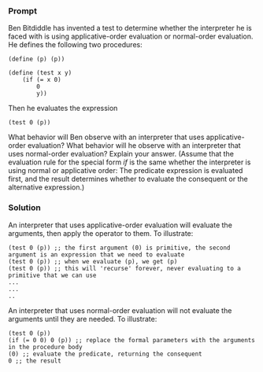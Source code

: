### Prompt

Ben Bitdiddle has invented a test to determine whether the interpreter he is faced with is using applicative-order evaluation or normal-order evaluation. He defines the following two procedures:

```
(define (p) (p))
```

```
(define (test x y)
    (if (= x 0)
        0
        y))
```

Then he evaluates the expression

```
(test 0 (p))
```

What behavior will Ben observe with an interpreter that uses applicative-order evaluation? What behavior will he observe with an interpreter that uses normal-order evaluation? Explain your answer. (Assume that the evaluation rule for the special form _if_ is the same whether the interpreter is using normal or applicative order: The predicate expression is evaluated first, and the result determines whether to evaluate the consequent or the alternative expression.)

### Solution

An interpreter that uses applicative-order evaluation will evaluate the arguments, then apply the operator to them. To illustrate:

```
(test 0 (p)) ;; the first argument (0) is primitive, the second argument is an expression that we need to evaluate
(test 0 (p)) ;; when we evaluate (p), we get (p)
(test 0 (p)) ;; this will 'recurse' forever, never evaluating to a primitive that we can use
...
...
..

```

An interpreter that uses normal-order evaluation will not evaluate the arguments until they are needed. To illustrate:

```
(test 0 (p))
(if (= 0 0) 0 (p)) ;; replace the formal parameters with the arguments in the procedure body
(0) ;; evaluate the predicate, returning the consequent
0 ;; the result
```
